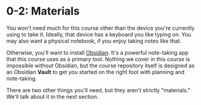 # 0-2: Materials

You won't need much for this course other than the device you're currently using to take it. Ideally, that device has a keyboard you like typing on. You may also want a physical notebook, if you enjoy taking notes like that.

Otherwise, you'll want to install [Obsidian](https://obsidian.md). It's a powerful note-taking app that this course uses as a primary tool. Nothing we cover in this course is impossible without Obsidian, but the course repository itself is designed as an Obsidian **Vault** to get you started on the right foot with planning and note-taking.

There are two other things you'll need, but they aren't strictly "materials." We'll talk about it in the next section.